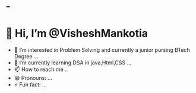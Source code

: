 # - <h1>👋 Hi, I’m @VisheshMankotia</h1>
- 👀 I’m interested in Problem Solving and currently a junior pursing BTech Degree ...
- 🌱 I’m currently learning DSA in java,Html,CSS ...<br>
- 📫 How to reach me ..
- 😄 Pronouns: ...
- ⚡ Fun fact: ...

<!---
VisheshMankotia/VisheshMankotia is a ✨ special ✨ repository because its `README.md` (this file) appears on your GitHub profile.
You can click the Preview link to take a look at your changes.
--->
